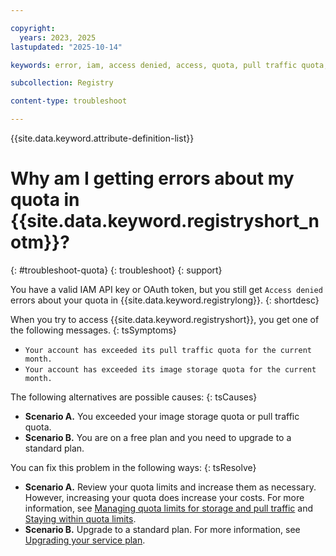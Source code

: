 ```yaml
---

copyright:
  years: 2023, 2025
lastupdated: "2025-10-14"

keywords: error, iam, access denied, access, quota, pull traffic quota, image storage quota

subcollection: Registry

content-type: troubleshoot

---
```


{{site.data.keyword.attribute-definition-list}}

# Why am I getting errors about my quota in {{site.data.keyword.registryshort_notm}}?
{: #troubleshoot-quota}
{: troubleshoot}
{: support}

You have a valid IAM API key or OAuth token, but you still get `Access denied` errors about your quota in {{site.data.keyword.registrylong}}.
{: shortdesc}

When you try to access {{site.data.keyword.registryshort}}, you get one of the following messages.
{: tsSymptoms}

- `Your account has exceeded its pull traffic quota for the current month.`
- `Your account has exceeded its image storage quota for the current month.`

The following alternatives are possible causes:
{: tsCauses}

- **Scenario A.** You exceeded your image storage quota or pull traffic quota.
- **Scenario B.** You are on a free plan and you need to upgrade to a standard plan.

You can fix this problem in the following ways:
{: tsResolve}

- **Scenario A.** Review your quota limits and increase them as necessary. However, increasing your quota does increase your costs. For more information, see [Managing quota limits for storage and pull traffic](/docs/Registry?topic=Registry-registry_quota#registry_quota_get) and [Staying within quota limits](/docs/Registry?topic=Registry-registry_quota#registry_quota_freeup).
- **Scenario B.** Upgrade to a standard plan. For more information, see [Upgrading your service plan](/docs/Registry?topic=Registry-registry_overview&interface=ui#registry_plan_upgrade).
